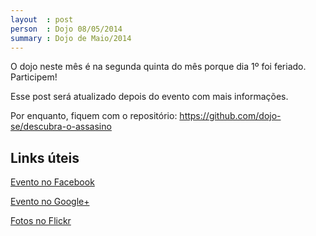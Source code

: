 ```yaml
---
layout  : post
person  : Dojo 08/05/2014
summary : Dojo de Maio/2014
---
```


O dojo neste mês é na segunda quinta do mês porque dia 1º foi feriado. Participem!

Esse post será atualizado depois do evento com mais informações.

Por enquanto, fiquem com o repositório: https://github.com/dojo-se/descubra-o-assasino

## Links úteis

[Evento no Facebook](https://www.facebook.com/events/696663497067465/)

[Evento no Google+](https://plus.google.com/u/0/b/117712497785310292400/events/cq16hdnstsblmtikqdverjf8je0?authkey=CLWdgpmut_aWZQ)

[Fotos no Flickr](http://www.flickr.com/photos/erickmendonca/sets/72157641953730615/)
